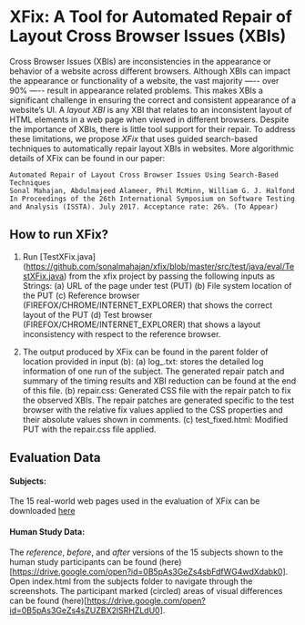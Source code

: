 # XFix: A Tool for Automated Repair of Layout Cross Browser Issues (XBIs)

Cross Browser Issues (XBIs) are inconsistencies in the appearance or behavior of a website across different browsers. Although XBIs can impact the appearance or functionality of a website, the vast majority —-- over 90% —-- result in appearance related problems. This makes XBIs a significant challenge in ensuring the correct and consistent appearance of a website’s UI. A *layout XBI* is any XBI that relates to an inconsistent layout of HTML elements in a web page when viewed in different browsers. Despite the importance of XBIs, there is little tool support for their repair. To address these limitations, we propose *XFix* that uses guided search-based techniques to automatically repair layout XBIs in websites. More algorithmic details of XFix can be found in our paper:
```
Automated Repair of Layout Cross Browser Issues Using Search-Based Techniques
Sonal Mahajan, Abdulmajeed Alameer, Phil McMinn, William G. J. Halfond
In Proceedings of the 26th International Symposium on Software Testing and Analysis (ISSTA). July 2017. Acceptance rate: 26%. (To Appear) 
```
## How to run XFix?
1. Run [TestXFix.java] (https://github.com/sonalmahajan/xfix/blob/master/src/test/java/eval/TestXFix.java) from the xfix project by passing the following inputs as Strings:
	(a) URL of the page under test (PUT)
	(b) File system location of the PUT
	(c) Reference browser (FIREFOX/CHROME/INTERNET_EXPLORER) that shows the correct layout of the PUT
	(d) Test browser (FIREFOX/CHROME/INTERNET_EXPLORER) that shows a layout inconsistency with respect to the reference browser.

2. The output produced by XFix can be found in the parent folder of location provided in input (b):
	(a) log_<timestamp>.txt: stores the detailed log information of one run of the subject. The generated repair patch and summary of the timing results and XBI reduction can be found at the end of this file.
	(b) repair.css: Generated CSS file with the repair patch to fix the observed XBIs. The repair patches are generated specific to the test browser with the relative fix values applied to the CSS properties and their absolute values shown in comments.
	(c) test_fixed.html: Modified PUT with the repair.css file applied.
	
## Evaluation Data
#### Subjects: 
The 15 real-world web pages used in the evaluation of XFix can be downloaded [here](https://drive.google.com/file/d/0B5pAs3GeZs4sRXhQYWtPUmc2LXc/view?usp=sharing)

#### Human Study Data: 
The *reference*, *before*, and *after* versions of the 15 subjects shown to the human study participants can be found (here)[https://drive.google.com/open?id=0B5pAs3GeZs4sbFdfWG4wdXdabk0]. Open index.html from the subjects folder to navigate through the screenshots. The participant marked (circled) areas of visual differences can be found (here)[https://drive.google.com/open?id=0B5pAs3GeZs4sZUZBX2lSRHZLdU0]. 